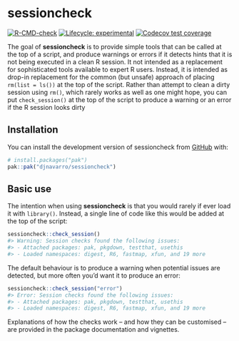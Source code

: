 
<!-- README.md is generated from README.Rmd. Please edit that file -->

# sessioncheck

<!-- badges: start -->

[![R-CMD-check](https://github.com/djnavarro/sessioncheck/actions/workflows/R-CMD-check.yaml/badge.svg)](https://github.com/djnavarro/sessioncheck/actions/workflows/R-CMD-check.yaml)
[![Lifecycle:
experimental](https://img.shields.io/badge/lifecycle-experimental-orange.svg)](https://lifecycle.r-lib.org/articles/stages.html#experimental)
[![Codecov test
coverage](https://codecov.io/gh/djnavarro/sessioncheck/graph/badge.svg)](https://app.codecov.io/gh/djnavarro/sessioncheck)
<!-- badges: end -->

The goal of **sessioncheck** is to provide simple tools that can be
called at the top of a script, and produce warnings or errors if it
detects hints that it is not being executed in a clean R session. It not
intended as a replacement for sophisticated tools available to expert R
users. Instead, it is intended as drop-in replacement for the common
(but unsafe) approach of placing `rm(list = ls())` at the top of the
script. Rather than attempt to clean a dirty session using `rm()`, which
rarely works as well as one might hope, you can put `check_session()` at
the top of the script to produce a warning or an error if the R session
looks dirty

## Installation

You can install the development version of sessioncheck from
[GitHub](https://github.com/) with:

``` r
# install.packages("pak")
pak::pak("djnavarro/sessioncheck")
```

## Basic use

The intention when using **sessioncheck** is that you would rarely if
ever load it with `library()`. Instead, a single line of code like this
would be added at the top of the script:

``` r
sessioncheck::check_session()
#> Warning: Session checks found the following issues:
#> - Attached packages: pak, pkgdown, testthat, usethis
#> - Loaded namespaces: digest, R6, fastmap, xfun, and 19 more
```

The default behaviour is to produce a warning when potential issues are
detected, but more often you’d want it to produce an error:

``` r
sessioncheck::check_session("error")
#> Error: Session checks found the following issues:
#> - Attached packages: pak, pkgdown, testthat, usethis
#> - Loaded namespaces: digest, R6, fastmap, xfun, and 19 more
```

Explanations of how the checks work – and how they can be customised –
are provided in the package documentation and vignettes.
